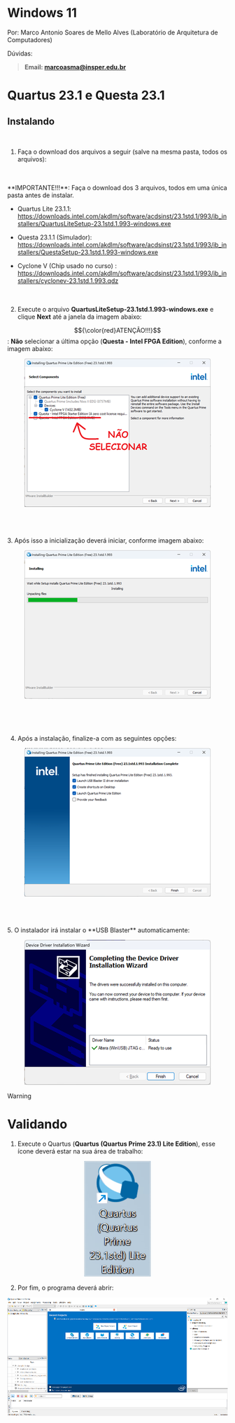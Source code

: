 Windows 11
==========

Por: Marco Antonio Soares de Mello Alves (Laboratório de Arquitetura de Computadores)

Dúvidas:

> **Email: marcoasma@insper.edu.br**

Quartus 23.1 e Questa 23.1
============================

Instalando
----------
<br/>

1.  Faça o download dos arquivos a seguir (salve na mesma pasta, todos os arquivos):
<br/>
<br/>
**IMPORTANTE!!!**: Faça o download dos 3 arquivos, todos em uma única pasta antes de instalar. 

-   Quartus Lite 23.1.1:
    https://downloads.intel.com/akdlm/software/acdsinst/23.1std.1/993/ib_installers/QuartusLiteSetup-23.1std.1.993-windows.exe

-   Questa 23.1.1 (Simulador):
    https://downloads.intel.com/akdlm/software/acdsinst/23.1std.1/993/ib_installers/QuestaSetup-23.1std.1.993-windows.exe

-   Cyclone V (Chip usado no curso) :
    https://downloads.intel.com/akdlm/software/acdsinst/23.1std.1/993/ib_installers/cyclonev-23.1std.1.993.qdz
    <br/>
    <br/>
    <br/>
2.  Execute o arquivo **QuartusLiteSetup-23.1std.1.993-windows.exe** e clique **Next** até a janela da imagem abaixo:

$${\color{red}ATENÇÃO!!!}$$: **Não** selecionar a última opção (**Questa - Intel FPGA Edition**), conforme a imagem abaixo:

<p align="center">
  <img src="imgs/nao_selecionar_questa.png">
</p>

<br/>
<br/>
<br/>
3. Após isso a inicialização deverá iniciar, conforme imagem abaixo:

<p align="center">
  <img src="imgs/installQuartus23.png">
</p>

<br/>
<br/>
<br/>

4.  Após a instalação, finalize-a com as seguintes opções:

<p align="center">
  <img src="imgs/finish_23.png">
</p>

<br/>
<br/>
<br/>
5.  O instalador irá instalar o **USB Blaster** automaticamente:

<p align="center">
  <img src="imgs/UBSblaster_23.png">
</p>

> [!WARNING]
>
> 
Validando
=========

1.  Execute o Quartus (**Quartus (Quartus Prime 23.1) Lite Edition**), esse ícone deverá estar na sua área de trabalho:

<p align="center">
  <img src="imgs/IconeQuartus_23.png">
</p>



2. Por fim, o programa deverá abrir:

<p align="center">
  <img src="imgs/quartusAberto.png">
</p>
